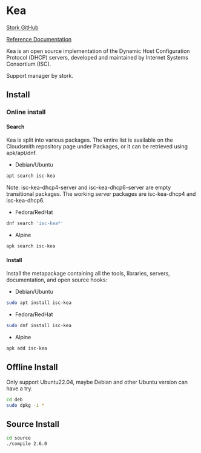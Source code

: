 
# Kea

[Stork GitHub](https://github.com/isc-projects/kea)

[Reference Documentation](https://kea.readthedocs.io/en/kea-2.6.0/#)

Kea is an open source implementation of the Dynamic Host Configuration Protocol (DHCP) servers, developed and maintained by Internet Systems Consortium (ISC).

Support manager by stork.

## Install

### Online install

#### Search

Kea is split into various packages. The entire list is available on the Cloudsmith repository page under Packages, or it can be retrieved using apk/apt/dnf.

- Debian/Ubuntu

```bash
apt search isc-kea
```

Note: isc-kea-dhcp4-server and isc-kea-dhcp6-server are empty transitional packages. The working server packages are isc-kea-dhcp4 and isc-kea-dhcp6.

- Fedora/RedHat

```bash
dnf search 'isc-kea*'
```

- Alpine

```bash
apk search isc-kea
```

#### Install

Install the metapackage containing all the tools, libraries, servers, documentation, and open source hooks:

- Debian/Ubuntu

```bash
sudo apt install isc-kea
```

- Fedora/RedHat

```bash
sudo dnf install isc-kea
```

- Alpine

```bash
apk add isc-kea
```

## Offline Install

Only support Ubuntu22.04, maybe Debian and other Ubuntu version can have a try.

```bash
cd deb
sudo dpkg -i *
```

## Source Install

```bash
cd source
./compile 2.6.0
```


